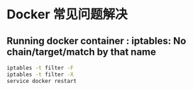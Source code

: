 # Docker  常见问题解决



## Running docker container : iptables: No chain/target/match by that name

```bash
iptables -t filter -F
iptables -t filter -X
service docker restart
```

​                                                                 

